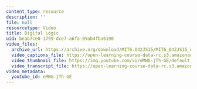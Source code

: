 ```yaml
---
content_type: resource
description: ''
file: null
resourcetype: Video
title: Digital Logic
uid: beab7ce0-1799-dce7-a6fa-09ab4fba6190
video_files:
  archive_url: https://archive.org/download/MIT6.042JS15/MIT6_042JS15_digital_logic_ipod.mp4
  video_captions_file: https://open-learning-course-data-rc.s3.amazonaws.com/6-042j-mathematics-for-computer-science-spring-2015/99937802cdb151358fcf63088c784bd5_eMWG-jTh-GE.vtt
  video_thumbnail_file: https://img.youtube.com/vi/eMWG-jTh-GE/default.jpg
  video_transcript_file: https://open-learning-course-data-rc.s3.amazonaws.com/6-042j-mathematics-for-computer-science-spring-2015/c887c96d98c6416b909a437b3ef9d829_eMWG-jTh-GE.pdf
video_metadata:
  youtube_id: eMWG-jTh-GE
---
```

